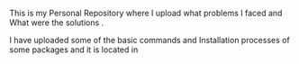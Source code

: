 This is my Personal Repository where I upload what problems I faced and What were the solutions .

I have uploaded some of the basic commands and Installation processes of some packages and it is located in
